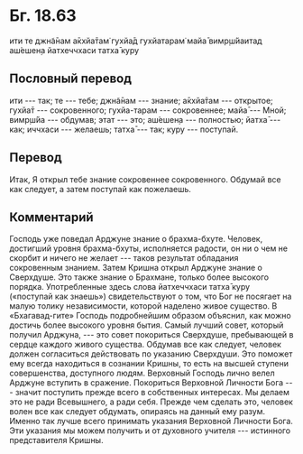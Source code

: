 # Бг. 18.63

ити те джн̃а̄нам а̄кхйа̄там̇ гухйа̄д гухйатарам̇ майа̄ вимр̣ш́йаитад аш́ешен̣а
йатхеччхаси татха̄ куру

## Пословный перевод

ити --- так; те --- тебе; джн̃а̄нам --- знание; а̄кхйа̄там --- открытое;
гухйа̄т --- сокровенного; гухйа-тарам --- сокровеннее; майа̄ --- Мной;
вимр̣ш́йа --- обдумав; этат --- это; аш́ешен̣а --- полностью; йатха̄ --- как;
иччхаси --- желаешь; татха̄ --- так; куру --- поступай.

## Перевод

Итак, Я открыл тебе знание сокровеннее сокровенного. Обдумай все как
следует, а затем поступай как пожелаешь.

## Комментарий

Господь уже поведал Арджуне знание о брахма-бхуте. Человек, достигший
уровня брахма-бхуты, исполняется радости, он ни о чем не скорбит и
ничего не желает --- таков результат обладания сокровенным знанием.
Затем Кришна открыл Арджуне знание о Сверхдуше. Это также знание о
Брахмане, только более высокого порядка. Употребленные здесь слова
йатхеччхаси татха̄ куру («поступай как знаешь») свидетельствуют о том,
что Бог не посягает на малую толику независимости, которой наделено
живое существо. В «Бхагавад-гите» Господь подробнейшим образом объяснил,
как можно достичь более высокого уровня бытия. Самый лучший совет,
который получил Арджуна, --- это совет покориться Сверхдуше, пребывающей
в сердце каждого живого существа. Обдумав все как следует, человек
должен согласиться действовать по указанию Сверхдуши. Это поможет ему
всегда находиться в сознании Кришны, то есть на высшей ступени
совершенства, доступного людям. Верховный Господь лично велел Арджуне
вступить в сражение. Покориться Верховной Личности Бога --- значит
поступить прежде всего в собственных интересах. Мы делаем это не ради
Всевышнего, а ради себя. Прежде чем сделать это, человек волен все как
следует обдумать, опираясь на данный ему разум. Именно так лучше всего
принимать указания Верховной Личности Бога. Эти указания мы можем
получить и от духовного учителя --- истинного представителя Кришны.
